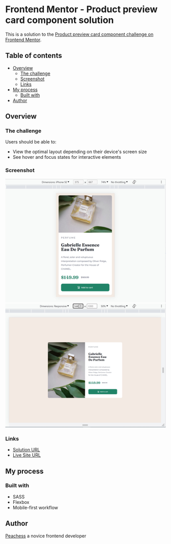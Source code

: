 # Frontend Mentor - Product preview card component solution

This is a solution to the [Product preview card component challenge on Frontend Mentor](https://www.frontendmentor.io/challenges/product-preview-card-component-GO7UmttRfa).

## Table of contents

- [Overview](#overview)
  - [The challenge](#the-challenge)
  - [Screenshot](#screenshot)
  - [Links](#links)
- [My process](#my-process)
  - [Built with](#built-with)  
- [Author](#author)

## Overview

### The challenge

Users should be able to:

- View the optimal layout depending on their device's screen size
- See hover and focus states for interactive elements

### Screenshot

![mobile](/app/assets/images/preview/mobile.jpg)
![desktop](/app/assets/images/preview/desktop.jpg)

### Links

- [Solution URL](https://github.com/peachess-dev/frontendmentor/tree/product_preview_card_component)
- [Live Site URL](https://peachess-dev.github.io/frontendmentor/app/index.html)

## My process

### Built with

- SASS
- Flexbox
- Mobile-first workflow

## Author

[Peachess](https://github.com/peachess-dev) a novice frontend developer 
